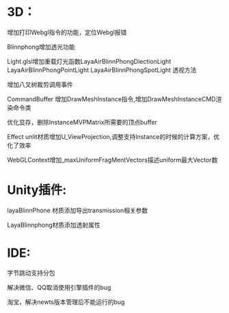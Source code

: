 # 3D：

   增加打印Webgl指令的功能，定位Webgl报错

   Blinnphong增加透光功能

   Light.glsl增加重载灯光函数LayaAirBlinnPhongDiectionLight  LayaAirBlinnPhongPointLight  LayaAirBlinnPhongSpotLight 透视方法

   增加八叉树裁剪调用事件

   CommandBuffer 增加DrawMeshInstance指令,增加DrawMeshInstanceCMD渲染命令类

   优化显存，删除InstanceMVPMatrix所需要的顶点buffer

   Effect unlit材质增加U_ViewProjection,调整支持Instance的时候的计算方案，优化了效率

   WebGLContext增加_maxUniformFragMentVectors描述uniform最大Vector数


# Unity插件:

   layaBlinnPhone 材质添加导出transmission相关参数

   LayaBlinnphong材质添加透射属性

# IDE:

   字节跳动支持分包

   解决微信、QQ取消使用引擎插件的bug

   淘宝，解决newts版本管理后不能运行的bug
